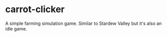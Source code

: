 # carrot-clicker
A simple farming simulation game. Similar to Stardew Valley but it's also an idle game.
